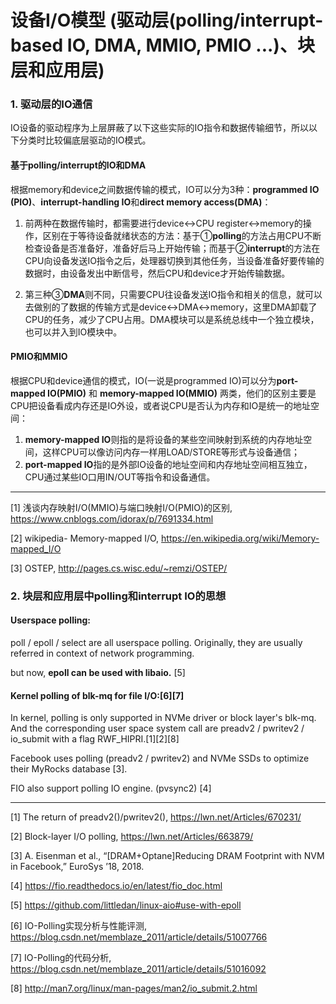 # 设备I/O模型 (驱动层(polling/interrupt-based IO, DMA, MMIO, PMIO ...)、块层和应用层)

### 1. 驱动层的IO通信

IO设备的驱动程序为上层屏蔽了以下这些实际的IO指令和数据传输细节，所以以下分类时比较偏底层驱动的IO模式。

#### 基于polling/interrupt的IO和DMA

根据memory和device之间数据传输的模式，IO可以分为3种：**programmed IO (PIO)**、**interrupt-handling IO**和**direct memory access(DMA)**：

1. 前两种在数据传输时，都需要进行device<->CPU register<->memory的操作，区别在于等待设备就绪状态的方法：基于①**polling**的方法占用CPU不断检查设备是否准备好，准备好后马上开始传输；而基于②**interrupt**的方法在CPU向设备发送IO指令之后，处理器切换到其他任务，当设备准备好要传输的数据时，由设备发出中断信号，然后CPU和device才开始传输数据。

2. 第三种③**DMA**则不同，只需要CPU往设备发送IO指令和相关的信息，就可以去做别的了数据的传输方式是device<->DMA<->memory，这里DMA卸载了CPU的任务，减少了CPU占用。DMA模块可以是系统总线中一个独立模块，也可以并入到IO模块中。


#### PMIO和MMIO

根据CPU和device通信的模式，IO(一说是programmed IO)可以分为**port-mapped IO(PMIO)** 和 **memory-mapped IO(MMIO)** 两类，他们的区别主要是CPU把设备看成内存还是IO外设，或者说CPU是否认为内存和IO是统一的地址空间：
1. **memory-mapped IO**则指的是将设备的某些空间映射到系统的内存地址空间，这样CPU可以像访问内存一样用LOAD/STORE等形式与设备通信；
2. **port-mapped IO**指的是外部IO设备的地址空间和内存地址空间相互独立，CPU通过某些IO口用IN/OUT等指令和设备通信。

---

[1] 浅谈内存映射I/O(MMIO)与端口映射I/O(PMIO)的区别, https://www.cnblogs.com/idorax/p/7691334.html

[2] wikipedia- Memory-mapped I/O, https://en.wikipedia.org/wiki/Memory-mapped_I/O

[3] OSTEP, http://pages.cs.wisc.edu/~remzi/OSTEP/


### 2. 块层和应用层中polling和interrupt IO的思想

#### Userspace polling:

poll / epoll / select are all userspace polling. Originally, they are usually referred in context of network programming.

but now, **epoll can be used with libaio.** [5]

#### Kernel polling of blk-mq for file I/O:[6][7]

In kernel, polling is only supported in NVMe driver or block layer's blk-mq. And the corresponding user space system call are preadv2 / pwritev2 / io_submit with a flag RWF_HIPRI.[1][2][8]

Facebook uses polling (preadv2 / pwritev2) and NVMe SSDs to optimize their MyRocks database [3].

FIO also support polling IO engine. (pvsync2) [4]

---
[1] The return of preadv2()/pwritev2(), https://lwn.net/Articles/670231/

[2] Block-layer I/O polling, https://lwn.net/Articles/663879/

[3] A. Eisenman et al., “[DRAM+Optane]Reducing DRAM Footprint with NVM in Facebook,” EuroSys ’18, 2018. 

[4] https://fio.readthedocs.io/en/latest/fio_doc.html

[5] https://github.com/littledan/linux-aio#use-with-epoll

[6] IO-Polling实现分析与性能评测, https://blog.csdn.net/memblaze_2011/article/details/51007766
 
[7] IO-Polling的代码分析, https://blog.csdn.net/memblaze_2011/article/details/51016092

[8] http://man7.org/linux/man-pages/man2/io_submit.2.html